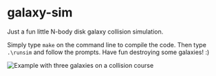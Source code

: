 # galaxy-sim

Just a fun little N-body disk galaxy collision simulation.

Simply type `make` on the command line to compile the code. Then type `.\runsim` and follow the prompts. Have fun destroying some galaxies! :)

![Example with three galaxies on a collision course](triple-collision.gif)
